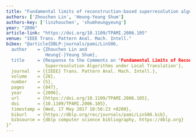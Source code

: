 ```yaml
---
title: "Fundamental limits of reconstruction-based superresolution algorithms under local translation"
authors: ['Zhouchen Lin', 'Heung-Yeung Shum']
authors-key: ['linzhouchen', 'shumheungyeung']
year: "2006"
article-link: "https://doi.org/10.1109/TPAMI.2006.105"
venue: "IEEE Trans. Pattern Anal. Mach. Intell."
bibex: "@article{DBLP:journals/pami/LinS06,
  author    = {Zhouchen Lin and
               Heung{-}Yeung Shum},
  title     = {Response to the Comments on "Fundamental Limits of Reconstruction-Based
               Superresolution Algorithms under Local Translation'},
  journal   = {{IEEE} Trans. Pattern Anal. Mach. Intell.},
  volume    = {28},
  number    = {5},
  pages     = {847},
  year      = {2006},
  url       = {https://doi.org/10.1109/TPAMI.2006.105},
  doi       = {10.1109/TPAMI.2006.105},
  timestamp = {Wed, 17 May 2017 10:56:23 +0200},
  biburl    = {https://dblp.org/rec/journals/pami/LinS06.bib},
  bibsource = {dblp computer science bibliography, https://dblp.org}
}"
---
```

